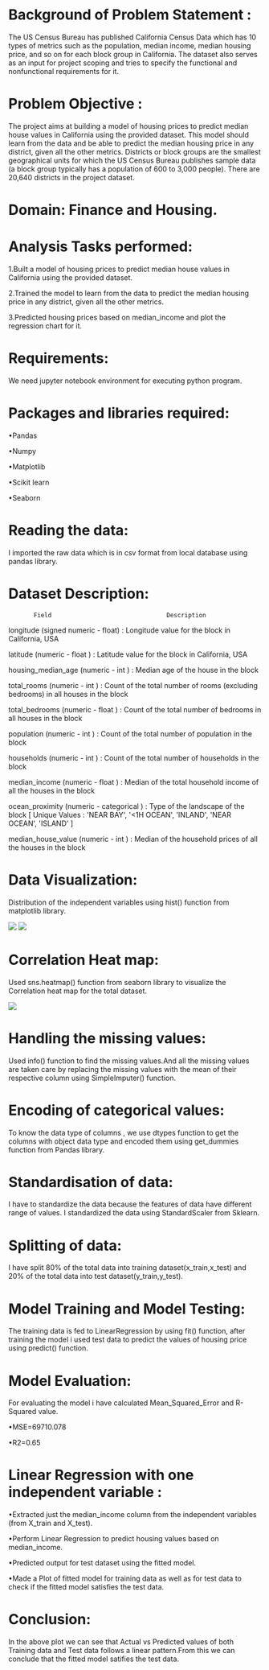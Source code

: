 # Background of Problem Statement :
The US Census Bureau has published California Census Data which has 10 types of metrics such as the population, median income, median housing price, and so on for each block group in California. The dataset also serves as an input for project scoping and tries to specify the functional and nonfunctional requirements for it.

# Problem Objective :
The project aims at building a model of housing prices to predict median house values in California using the provided dataset. This model should learn from the data and be able to predict the median housing price in any district, given all the other metrics.
Districts or block groups are the smallest geographical units for which the US Census Bureau publishes sample data (a block group typically has a population of 600 to 3,000 people). There are 20,640 districts in the project dataset.

# Domain: Finance and Housing.

# Analysis Tasks performed:
1.Built a model of housing prices to predict median house values in California using the provided dataset.

2.Trained the model to learn from the data to predict the median housing price in any district, given all the other metrics.

3.Predicted housing prices based on median_income and plot the regression chart for it.

# Requirements:
We need jupyter notebook environment for executing python program.

# Packages and libraries required:
•Pandas

•Numpy

•Matplotlib

•Scikit learn

•Seaborn

# Reading the data:
I imported the raw data which is in csv format from local database using pandas library.

# Dataset Description:


           Field                                Description
         
longitude	(signed numeric - float) : Longitude value for the block in California, USA


latitude	(numeric - float ) : Latitude value for the block in California, USA


housing_median_age	(numeric - int ) : Median age of the house in the block


total_rooms	(numeric - int ) : Count of the total number of rooms (excluding bedrooms) in all houses in the block


total_bedrooms	(numeric - float ) : Count of the total number of bedrooms in all houses in the block


population	(numeric - int ) : Count of the total number of population in the block


households	(numeric - int ) : Count of the total number of households in the block


median_income	(numeric - float ) : Median of the total household income of all the houses in the block


ocean_proximity	(numeric - categorical ) : Type of the landscape of the block [ Unique Values : 'NEAR BAY', '<1H OCEAN', 'INLAND', 'NEAR OCEAN', 'ISLAND'  ]


median_house_value	(numeric - int ) : Median of the household prices of all the houses in the block

# Data Visualization:
Distribution of the independent variables using hist() function from matplotlib library.


![](https://github.com/Dany511/Dany5_portfolio/blob/main/images%202/hist_1.PNG) ![](https://github.com/Dany511/Dany5_portfolio/blob/main/images%202/hist_2.PNG)

# Correlation Heat map:
Used sns.heatmap() function from seaborn library to visualize the Correlation heat map for the total dataset.


![](https://github.com/Dany511/Dany5_portfolio/blob/main/images%202/corr.PNG)

# Handling the missing values: 
Used info() function to find the missing values.And all the missing values are taken care by replacing the missing values with the mean of their respective column using SimpleImputer() function.

# Encoding of categorical values: 
To know the data type of columns , we use dtypes function to get the columns with object data type and encoded them using get_dummies function from Pandas library.

# Standardisation of data: 
I have to standardize the data because the features of data have different range of values. I standardized the data using StandardScaler from Sklearn.

# Splitting of data:
I have split  80% of the total data into training dataset(x_train,x_test) and 20% of the total data into test dataset(y_train,y_test).

# Model Training and Model Testing: 
The training data is fed to LinearRegression by using fit() function, after training the model i used test data to predict the values of housing price using predict() function.

# Model Evaluation:
For evaluating the model i have calculated Mean_Squared_Error and R-Squared value.

•MSE=69710.078

•R2=0.65

# Linear Regression with one independent variable :
•Extracted just the median_income column from the independent variables (from X_train and X_test).


•Perform Linear Regression to predict housing values based on median_income.


•Predicted output for test dataset using the fitted model.


•Made a Plot of fitted model for training data as well as for test data to check if the fitted model satisfies the test data.

# Conclusion:
In the above plot we can see that Actual vs Predicted values of both Training data and Test data follows a linear pattern.From this we can conclude that the fitted model satifies the test data.



